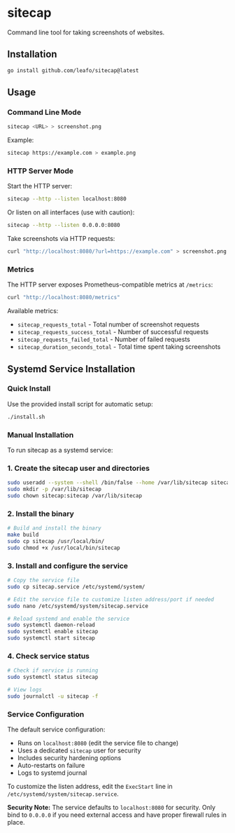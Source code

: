# sitecap

Command line tool for taking screenshots of websites.

## Installation

```bash
go install github.com/leafo/sitecap@latest
```

## Usage

### Command Line Mode

```bash
sitecap <URL> > screenshot.png
```

Example:
```bash
sitecap https://example.com > example.png
```

### HTTP Server Mode

Start the HTTP server:
```bash
sitecap --http --listen localhost:8080
```

Or listen on all interfaces (use with caution):
```bash
sitecap --http --listen 0.0.0.0:8080
```

Take screenshots via HTTP requests:
```bash
curl "http://localhost:8080/?url=https://example.com" > screenshot.png
```

### Metrics

The HTTP server exposes Prometheus-compatible metrics at `/metrics`:
```bash
curl "http://localhost:8080/metrics"
```

Available metrics:
- `sitecap_requests_total` - Total number of screenshot requests
- `sitecap_requests_success_total` - Number of successful requests  
- `sitecap_requests_failed_total` - Number of failed requests
- `sitecap_duration_seconds_total` - Total time spent taking screenshots

## Systemd Service Installation

### Quick Install

Use the provided install script for automatic setup:

```bash
./install.sh
```

### Manual Installation

To run sitecap as a systemd service:

### 1. Create the sitecap user and directories

```bash
sudo useradd --system --shell /bin/false --home /var/lib/sitecap sitecap
sudo mkdir -p /var/lib/sitecap
sudo chown sitecap:sitecap /var/lib/sitecap
```

### 2. Install the binary

```bash
# Build and install the binary
make build
sudo cp sitecap /usr/local/bin/
sudo chmod +x /usr/local/bin/sitecap
```

### 3. Install and configure the service

```bash
# Copy the service file
sudo cp sitecap.service /etc/systemd/system/

# Edit the service file to customize listen address/port if needed
sudo nano /etc/systemd/system/sitecap.service

# Reload systemd and enable the service
sudo systemctl daemon-reload
sudo systemctl enable sitecap
sudo systemctl start sitecap
```

### 4. Check service status

```bash
# Check if service is running
sudo systemctl status sitecap

# View logs
sudo journalctl -u sitecap -f
```

### Service Configuration

The default service configuration:
- Runs on `localhost:8080` (edit the service file to change)
- Uses a dedicated `sitecap` user for security
- Includes security hardening options
- Auto-restarts on failure
- Logs to systemd journal

To customize the listen address, edit the `ExecStart` line in `/etc/systemd/system/sitecap.service`.

**Security Note:** The service defaults to `localhost:8080` for security. Only bind to `0.0.0.0` if you need external access and have proper firewall rules in place.